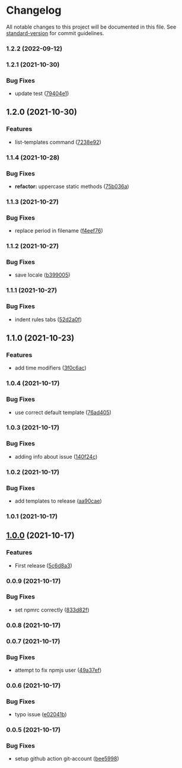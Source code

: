 # Changelog

All notable changes to this project will be documented in this file. See [standard-version](https://github.com/conventional-changelog/standard-version) for commit guidelines.

### 1.2.2 (2022-09-12)

### 1.2.1 (2021-10-30)


### Bug Fixes

* update test ([79404e1](https://github.com/stephan-nordnes-eriksen/jour/commit/79404e14c86317644b5f831f9c6d15b1196b5a11))

## 1.2.0 (2021-10-30)


### Features

* list-templates command ([7238e92](https://github.com/stephan-nordnes-eriksen/jour/commit/7238e92acedf0aa9cdd704820d596fc3295a6059))

### 1.1.4 (2021-10-28)


### Bug Fixes

* **refactor:** uppercase static methods ([75b036a](https://github.com/stephan-nordnes-eriksen/jour/commit/75b036acd4010740da85776475426b2d693f3334))

### 1.1.3 (2021-10-27)


### Bug Fixes

* replace period in filename ([f4eef76](https://github.com/stephan-nordnes-eriksen/jour/commit/f4eef76e3653b5b092a76fab5cf0e1b65cb0e7fd))

### 1.1.2 (2021-10-27)


### Bug Fixes

* save locale ([b399005](https://github.com/stephan-nordnes-eriksen/jour/commit/b3990053c5500226d7e6fc812a2e8520ed51f584))

### 1.1.1 (2021-10-27)


### Bug Fixes

* indent rules tabs ([52d2a0f](https://github.com/stephan-nordnes-eriksen/jour/commit/52d2a0f637970be87e62d15d45462a19ca532c8d))

## 1.1.0 (2021-10-23)


### Features

* add time modifiers ([3f0c6ac](https://github.com/stephan-nordnes-eriksen/jour/commit/3f0c6ace20f2c4a189ab097323697bc7ab313b9a))

### 1.0.4 (2021-10-17)


### Bug Fixes

* use correct default template ([76ad405](https://github.com/stephan-nordnes-eriksen/jour/commit/76ad405cc478e47b7353a7d41c94db7fcce8c244))

### 1.0.3 (2021-10-17)


### Bug Fixes

* adding info about issue ([140f24c](https://github.com/stephan-nordnes-eriksen/jour/commit/140f24cf45b553c1c975ca6a23474e3e4b775b86))

### 1.0.2 (2021-10-17)


### Bug Fixes

* add templates to release ([aa90cae](https://github.com/stephan-nordnes-eriksen/jour/commit/aa90cae7bdd5f91ece64d69c7441ddad3767200c))

### 1.0.1 (2021-10-17)

## [1.0.0](https://github.com/stephan-nordnes-eriksen/jour/compare/v0.0.9...v1.0.0) (2021-10-17)


### Features

* First release ([5c6d8a3](https://github.com/stephan-nordnes-eriksen/jour/commit/5c6d8a32fdaac397a159d75697472bbee46da382))

### 0.0.9 (2021-10-17)


### Bug Fixes

* set npmrc correctly ([833d82f](https://github.com/stephan-nordnes-eriksen/jour/commit/833d82f27848e87b8c8b938ab23d6b2274c2b375))

### 0.0.8 (2021-10-17)

### 0.0.7 (2021-10-17)


### Bug Fixes

* attempt to fix npmjs user ([49a37ef](https://github.com/stephan-nordnes-eriksen/jour/commit/49a37ef679d30f1d2fe9b8c3b7215e331c2a03c8))

### 0.0.6 (2021-10-17)


### Bug Fixes

* typo issue ([e02041b](https://github.com/stephan-nordnes-eriksen/jour/commit/e02041b18780e3d850f0818d0441da97c777db0e))

### 0.0.5 (2021-10-17)


### Bug Fixes

* setup github action git-account ([bee5998](https://github.com/stephan-nordnes-eriksen/jour/commit/bee5998e805bb45509895626e4b8bc176327ed9b))
